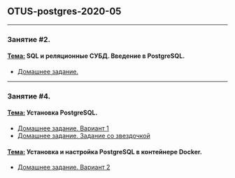 ## OTUS-postgres-2020-05
***
### **Занятие #2.**
#### <u>Тема:</u> SQL и реляционные СУБД. Введение в PostgreSQL.
- [Домашнее задание.](https://github.com/radchenkoam/OTUS-postgres-2020-05/tree/dev/lesson%20#2%20homework.md "Click")
***
### **Занятие #4.**
#### <u>Тема:</u> Установка PostgreSQL. 
- [Домашнее задание. Вариант 1](https://github.com/radchenkoam/OTUS-postgres-2020-05/tree/dev/lesson%20#4%20homework%201%20var.md "Click")
- [Домашнее задание. Задание со звездочкой](https://github.com/radchenkoam/OTUS-postgres-2020-05/tree/dev/lesson%20#4%20homework%201%20var%20asterisk.md "Click")
#### <u>Тема:</u> Установка и настройка PostgreSQL в контейнере Docker. 
- [Домашнее задание. Вариант 2](https://github.com/radchenkoam/OTUS-postgres-2020-05/tree/dev/lesson%20#4%20homework%202%20var.md "Click")


